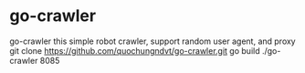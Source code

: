 # go-crawler
go-crawler
this simple robot crawler, support random user agent, and proxy
git clone https://github.com/quochungndvt/go-crawler.git
go build
./go-crawler 8085
